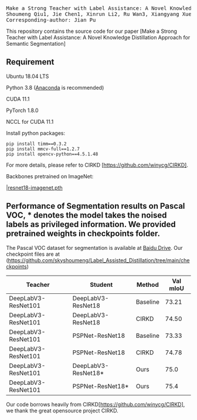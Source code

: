 <pre>
Make a Strong Teacher with Label Assistance: A Novel Knowledge Distillation Approach for Semantic Segmentation
Shoumeng Qiu1, Jie Chen1, Xinrun Li2, Ru Wan3, Xiangyang Xue1, and Jian Pu
Corresponding-author: Jian Pu
</pre>

This repository contains the source code for our paper [Make a Strong Teacher with Label Assistance: A Novel Knowledge Distillation Approach for Semantic Segmentation]

## Requirement

Ubuntu 18.04 LTS

Python 3.8 ([Anaconda](https://www.anaconda.com/) is recommended)

CUDA 11.1

PyTorch 1.8.0

NCCL for CUDA 11.1

Install python packages:
```
pip install timm==0.3.2
pip install mmcv-full==1.2.7
pip install opencv-python==4.5.1.48
```

For more details, please refer to CIRKD [https://github.com/winycg/CIRKD].

Backbones pretrained on ImageNet:

|[resnet18-imagenet.pth](https://drive.google.com/file/d/1_i0n3ZePtQuh66uQIftiSwN7QAUlFb8_/view?usp=sharing) 



## Performance of Segmentation results on Pascal VOC, * denotes the model takes the noised labels as privileged information. We provided pretrained weights in checkpoints folder.


The Pascal VOC dataset for segmentation is available at [Baidu Drive](https://pan.baidu.com/s/1MX2ea7rNRqbDqOKQ8E6XpQ?pwd=d2fp). Our checkpoint files are at (https://github.com/skyshoumeng/Label_Assisted_Distillation/tree/main/checkpoints)


| Teacher | Student | Method | Val mIoU|
| -- | -- | -- |-- |
| DeepLabV3-ResNet101| DeepLabV3-ResNet18|Baseline| 73.21 | 
| DeepLabV3-ResNet101| DeepLabV3-ResNet18|CIRKD| 74.50 |
| DeepLabV3-ResNet101| PSPNet-ResNet18|Baseline|73.33|
| DeepLabV3-ResNet101| PSPNet-ResNet18|CIRKD|74.78 |
| DeepLabV3-ResNet101| DeepLabV3-ResNet18* |Ours| 75.0 |
| DeepLabV3-ResNet101| PSPNet-ResNet18* |Ours|75.4 |


Our code borrows heavily from CIRKD[https://github.com/winycg/CIRKD], we thank the great opensource project CIRKD.

